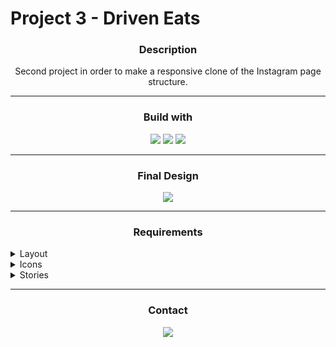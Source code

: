 # Project 3 - Driven Eats
<h3 align=center> Description </h3>
<p align=center>
Second project in order to make a responsive clone of the Instagram page structure.
</p>

<hr> 

<h3 align=center> Build with </h3>
<div align=center>
<img src="https://img.shields.io/badge/HTML5-E34F26?style=for-the-badge&logo=html5&logoColor=white">
<img  src="https://img.shields.io/badge/CSS3-1572B6?style=for-the-badge&logo=css3&logoColor=white">
<img  src="https://img.shields.io/badge/VSCode-0078D4?style=for-the-badge&logo=visual%20studio%20code&logoColor=white">
</div>

<hr>

<h3 align=center> Final Design </h3>
<div align=center >
<img src="https://github.com/Wanessa-Guedes/projeto3-driveneats/blob/main/imagens/driven-eats.gif">
</div>

<hr>

<h3 align=center> Requirements </h3>
<details>
<summary>Layout</summary>
<ul>
  <li> Aplicar layout para desktop, seguindo layout fornecido no figma </li>
  <li> Aplicar layout para mobile, seguindo layout fornecido no figma </li>
  <li> O layout sem sidebar deve ser ativado quando a largura da tela for menor que 935px </li>
  <li> O layout para mobile deve ser ativado quando a largura da tela for inferior a 614px </li>
  <li> Não é obrigatório que a sidebar fique fixa conforme o usuário desce na página como ocorre no Instagram (mas é um bônus) </li>
</ul>
</details>

<details>
  <summary> Icons </summary>
  <ul>
    <li> Utilize os ícones da biblioteca Ionicons: <a href="http://" target="_blank">https://ionicons.com/</a> </li>
  </ul>
</details>

<details>
  <summary> Stories </summary>
  <ul>
    <li> Na caixa dos stories, deve haver itens o suficiente para ultrapassar a largura, mas os itens a mais não devem ser exibidos, conforme layout </li>
    <li> Deve haver, no modo desktop, uma setinha no canto direito dos stories (conforme mostrado no layout do figma) </li>
    <li> A setinha não precisa funcionar ao clicar (só será possível quando vermos JavaScript) </li>
    <li> Não pode haver um scroll horizontal visível </li>
    
  </ul>
</details>

<hr>

<h3 align=center> Contact </h3>
<div align=center>
<a href="https://www.linkedin.com/in/eng-wanessa-guedes/" title="LinkedIn Profile"><img src="https://img.shields.io/badge/LinkedIn-0077B5?style=for-the-badge&logo=linkedin&logoColor=white">
</div>
